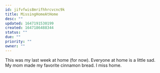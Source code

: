 ```yaml
---
id: jifvfwis8mrifhhrcvcnc9k
title: MissingHomeAtHome
desc: ""
updated: 1647191530199
created: 1647186488344
status: ""
due: ""
priority: ""
owner: ""
---
```


This was my last week at home (for now). Everyone at home is a little sad.
My mom made my favorite cinnamon bread. I miss home.
